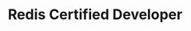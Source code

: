 ---
category: Certification
title: Redis Certified Developer
company: Redis, Inc.
description: |
    La Certification Redis Certified Developer est conçue pour les professionnels qui souhaitent démontrer leur expertise dans les concepts fondamentaux du Redis: les types et les structures de données, les commandes, modules et Redis Streams
status: published
badgeUrl: assets/images/badges/redis-certified-developer.png
certificationUrl: https://api.accredible.com/v1/frontend/credential_website_embed_image/certificate/70233399
layout: post
order: 30
sitemap: false
---